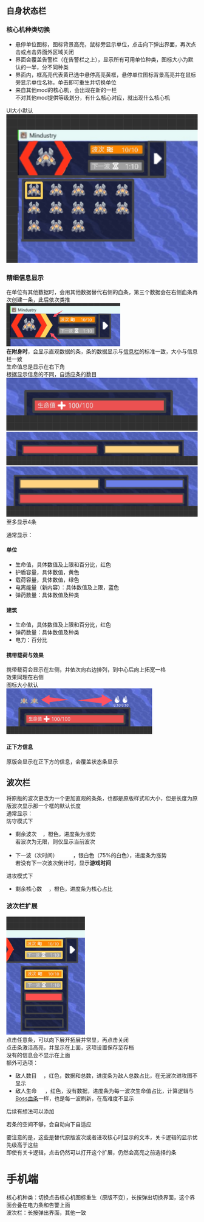## 自身状态栏
### 核心机种类切换
- 悬停单位图标，图标背景高亮，鼠标旁显示单位，点击向下弹出界面，再次点击或点击界面外区域关闭  
- 界面会覆盖告警栏（在告警栏之上），显示所有可用单位种类，图标大小为默认的一半，分不同种类  
- 界面内，框高亮代表黄已选中悬停高亮黄框，悬停单位图标背景高亮并在鼠标旁显示单位名称，单击即可重生并切换单位  
- 来自其他mod的核心机，会出现在新的一栏  
不对其他mod提供等级划分，有什么核心对应，就出现什么核心机  

UI大小默认
![alt text](图/自身状态栏.png)
### 精细信息显示
在单位有其他数据时，会用其他数据替代右侧的血条，第三个数据会在右侧血条再次创建一条，此后依次类推  
![alt text](图/状态-拓展条.png)  
**在附身时**，会显示直观数据的条，条的数据显示与[信息栏](信息栏.md)的标准一致，大小与信息栏一致    
生命值总是显示在右下角  
根据显示信息的不同，自适应条的数目  
![alt text](图/状态-单条.png)  
![alt text](图/状态-两条.png)  
![alt text](图/状态-三条.png)
至多显示4条  

通常显示： 
#### 单位
- 生命值，具体数值及上限和百分比，红色
- 护盾容量，具体数值，黄色
- 载荷容量，具体数值，绿色
- 电离能量（新内容）：具体数值及上限，蓝色  
- 弹药数量：具体数值及种类
#### 建筑
- 生命值，具体数值及上限和百分比，红色
- 弹药数量：具体数值及种类
- 电力：百分比



#### 携带载荷与效果
携带载荷会显示在左侧，并依次向右边排列，到中心后向上拓宽一格  
效果同理在右侧  
图标大小默认  
![alt text](图/状态-示意1.png)

#### 正下方信息
原版会显示在正下方的信息，会覆盖状态条显示


## 波次栏
将原版的波次更改为一个更加直观的条条，也都是原版样式和大小，但是长度为原版波次显示那一个框的默认长度  
通常显示：  
防守模式下
- 剩余波次![alt text](图/wave.png)，橙色，进度条为涨势  
若波次为无限，则仅显示当前波次
- 下一波（次时间） ![alt text](图/hourglass.png) ，银白色（75%的白色），进度条为涨势  
若没有下一次波次倒计时，显示**游戏时间**


进攻模式下
- 剩余核心数 ![alt text](图/effect.png) ，橙色，进度条为核心占比  
### 波次栏扩展
![alt text](图/波次-其他信息.png)  
点击任意条，可以向下展开拓展并常显，再点击关闭  
点击条激活高亮，并显示在上面，这项设置保存至存档  
没有的信息会不显示在上面  
额外可选项：  
- 敌人数目 ![alt text](图/units.png) ，红色，数据和总数，进度条为敌人总数占比，在无波次进攻图不显示
- 敌人生命 ![alt text](图/add.png) ，红色，没有数据，进度条为每一波次生命值占比，计算逻辑与[Boss血条](血条.md)一样，也是每一波刷新，在高难度不显示

后续有想法可以添加

若条的空间不够，会自动向下自适应

要注意的是，这些是替代原版波次或者进攻核心时显示的文本，关卡逻辑的显示优先级高于这些  
即使有关卡逻辑，点击仍然可以打开这个扩展，仍然会高亮之前选择的条

# 手机端

核心机种类：切换点击核心机图标重生（原版不变），长按弹出切换界面，这个界面会叠在电力条和告警上面  
波次栏：长按弹出界面，其他一致  
